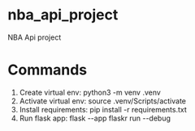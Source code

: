 # nba_api_project
NBA Api project

# Commands
1. Create virtual env: python3 -m venv .venv
2. Activate virtual env: source .venv/Scripts/activate
3. Install requirements: pip install -r requirements.txt
4. Run flask app: flask --app flaskr run --debug
